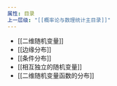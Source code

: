 ```yaml
---
属性: 目录
上一层级: "[[概率论与数理统计主目录]]"
---
```


- [[二维随机变量]]
- [[边缘分布]]
- [[条件分布]]
- [[相互独立的随机变量]]
- [[二维随机变量函数的分布]] 